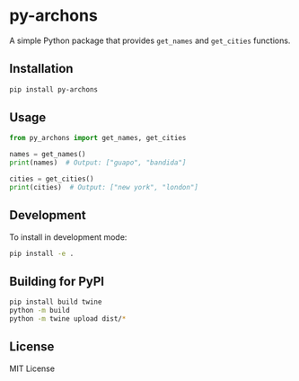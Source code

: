 # py-archons

A simple Python package that provides `get_names` and `get_cities` functions.

## Installation

```bash
pip install py-archons
```

## Usage

```python
from py_archons import get_names, get_cities

names = get_names()
print(names)  # Output: ["guapo", "bandida"]

cities = get_cities()
print(cities)  # Output: ["new york", "london"]
```

## Development

To install in development mode:

```bash
pip install -e .
```

## Building for PyPI

```bash
pip install build twine
python -m build
python -m twine upload dist/*
```

## License

MIT License